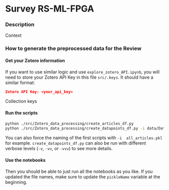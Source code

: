 # Survey RS-ML-FPGA
### Description
Context

### How to generate the preprocessed data for the Review
#### Get your Zotero information
If you want to use similar logic and use `explore_zotero_API.ipynb`, you will need to store your Zotero API Key in this file `src/.keys`. It should have a similar format:
```json
Zotero API Key: <your_api_key>
```
Collection keys
#### Run the scripts
```bash
python ./src/Zotero_data_processing/create_articles_df.py
python ./src/Zotero_data_processing/create_datapoints_df.py -i data/Dataframes/all_articles_<currentTime>.pkl -o data/Dataframes/all_datapoints.pkl
```
You can also force the naming of the first scripts with `-i  all_articles.pkl` for example.
`create_datapoints_df.py` can also be run with different verbose levels (`-v`, `-vv`, or `-vvv`) to see more details.
#### Use the notebooks
Then you should be able to just run all the notebooks as you like.
If you updated the file names, make sure to update the `pickleName` variable at the beginning.
